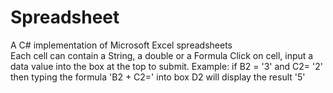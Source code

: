 # Spreadsheet
A C# implementation of Microsoft Excel spreadsheets\
Each cell can contain a String, a double or a Formula
Click on cell, input a data value into the box at the top to submit. 
Example: if B2 = '3' and C2= '2' then typing the formula 'B2 + C2=' into box D2 will display the result '5'
